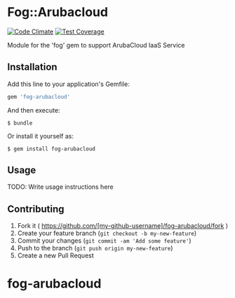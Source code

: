 # Fog::Arubacloud

[![Code Climate](https://codeclimate.com/github/blackms/fog-arubacloud/badges/gpa.svg)](https://codeclimate.com/github/blackms/fog-arubacloud)
[![Test Coverage](https://codeclimate.com/github/blackms/fog-arubacloud/badges/coverage.svg)](https://codeclimate.com/github/blackms/fog-arubacloud/coverage)


Module for the 'fog' gem to support ArubaCloud IaaS Service

## Installation

Add this line to your application's Gemfile:

```ruby
gem 'fog-arubacloud'
```

And then execute:

    $ bundle

Or install it yourself as:

    $ gem install fog-arubacloud

## Usage

TODO: Write usage instructions here

## Contributing

1. Fork it ( https://github.com/[my-github-username]/fog-arubacloud/fork )
2. Create your feature branch (`git checkout -b my-new-feature`)
3. Commit your changes (`git commit -am 'Add some feature'`)
4. Push to the branch (`git push origin my-new-feature`)
5. Create a new Pull Request
# fog-arubacloud
